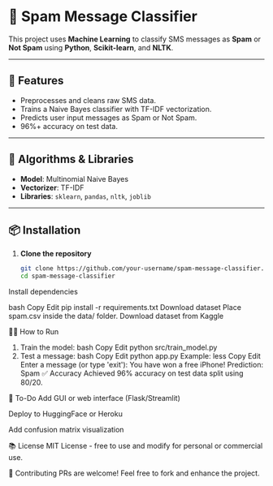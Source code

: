 # 📧 Spam Message Classifier

This project uses **Machine Learning** to classify SMS messages as **Spam** or **Not Spam** using **Python**, **Scikit-learn**, and **NLTK**.

---

## 🚀 Features

- Preprocesses and cleans raw SMS data.
- Trains a Naive Bayes classifier with TF-IDF vectorization.
- Predicts user input messages as Spam or Not Spam.
- 96%+ accuracy on test data.

---

## 🧠 Algorithms & Libraries

- **Model**: Multinomial Naive Bayes
- **Vectorizer**: TF-IDF
- **Libraries**: `sklearn`, `pandas`, `nltk`, `joblib`


---

## 📦 Installation

1. **Clone the repository**
   ```bash
   git clone https://github.com/your-username/spam-message-classifier.git
   cd spam-message-classifier
Install dependencies

bash
Copy
Edit
pip install -r requirements.txt
Download dataset Place spam.csv inside the data/ folder. Download dataset from Kaggle

🏃‍♂️ How to Run
1. Train the model:
bash
Copy
Edit
python src/train_model.py
2. Test a message:
bash
Copy
Edit
python app.py
Example:
less
Copy
Edit
Enter a message (or type 'exit'): You have won a free iPhone!
Prediction: Spam
✅ Accuracy
Achieved 96% accuracy on test data split using 80/20.

📌 To-Do
 Add GUI or web interface (Flask/Streamlit)

 Deploy to HuggingFace or Heroku

 Add confusion matrix visualization

📚 License
MIT License - free to use and modify for personal or commercial use.

🤝 Contributing
PRs are welcome! Feel free to fork and enhance the project.

